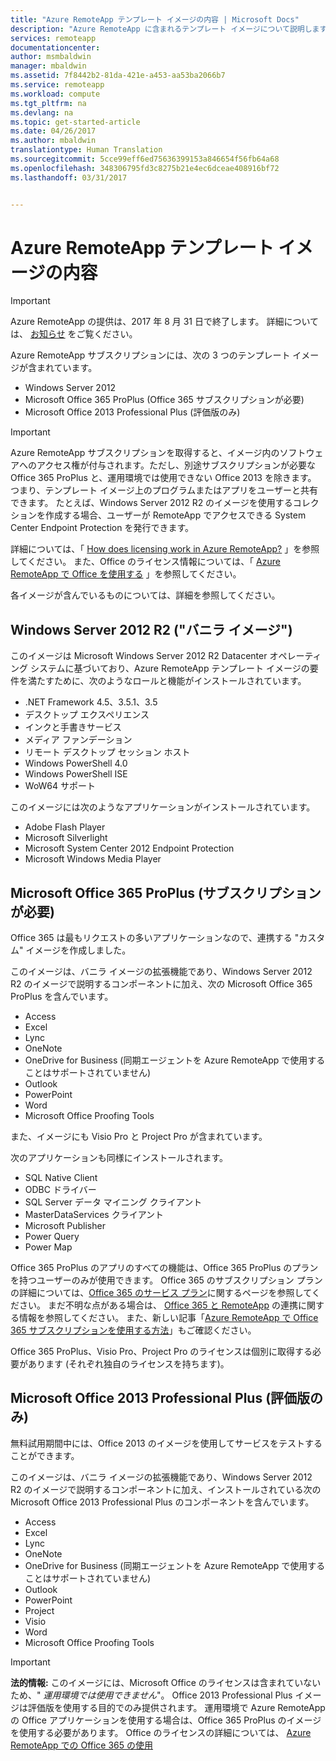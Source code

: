 ```yaml
---
title: "Azure RemoteApp テンプレート イメージの内容 | Microsoft Docs"
description: "Azure RemoteApp に含まれるテンプレート イメージについて説明します。"
services: remoteapp
documentationcenter: 
author: msmbaldwin
manager: mbaldwin
ms.assetid: 7f8442b2-81da-421e-a453-aa53ba2066b7
ms.service: remoteapp
ms.workload: compute
ms.tgt_pltfrm: na
ms.devlang: na
ms.topic: get-started-article
ms.date: 04/26/2017
ms.author: mbaldwin
translationtype: Human Translation
ms.sourcegitcommit: 5cce99eff6ed75636399153a846654f56fb64a68
ms.openlocfilehash: 348306795fd3c8275b21e4ec6dceae408916bf72
ms.lasthandoff: 03/31/2017


---
```

# <a name="what-is-in-the-azure-remoteapp-template-images"></a>Azure RemoteApp テンプレート イメージの内容
> [!IMPORTANT]
> Azure RemoteApp の提供は、2017 年 8 月 31 日で終了します。 詳細については、 [お知らせ](https://go.microsoft.com/fwlink/?linkid=821148) をご覧ください。
> 
> 

Azure RemoteApp サブスクリプションには、次の 3 つのテンプレート イメージが含まれています。

* Windows Server 2012
* Microsoft Office 365 ProPlus (Office 365 サブスクリプションが必要)
* Microsoft Office 2013 Professional Plus (評価版のみ)

> [!IMPORTANT]
> Azure RemoteApp サブスクリプションを取得すると、イメージ内のソフトウェアへのアクセス権が付与されます。ただし、別途サブスクリプションが必要な Office 365 ProPlus と、運用環境では使用できない Office 2013 を除きます。 つまり、テンプレート イメージ上のプログラムまたはアプリをユーザーと共有できます。 たとえば、Windows Server 2012 R2 のイメージを使用するコレクションを作成する場合、ユーザーが RemoteApp でアクセスできる System Center Endpoint Protection を発行できます。
> 
> 詳細については、「 [How does licensing work in Azure RemoteApp?](remoteapp-licensing.md) 」を参照してください。 また、Office のライセンス情報については、「 [Azure RemoteApp で Office を使用する](remoteapp-o365.md) 」を参照してください。
> 
> 

各イメージが含んでいるものについては、詳細を参照してください。

## <a name="windows-server-2012-r2--the-vanilla-image"></a>Windows Server 2012 R2 ("バニラ イメージ")
このイメージは Microsoft Windows Server 2012 R2 Datacenter オペレーティング システムに基づいており、Azure RemoteApp テンプレート イメージの要件を満たすために、次のようなロールと機能がインストールされています。

* .NET Framework 4.5、3.5.1、3.5
* デスクトップ エクスペリエンス
* インクと手書きサービス
* メディア ファンデーション
* リモート デスクトップ セッション ホスト
* Windows PowerShell 4.0
* Windows PowerShell ISE
* WoW64 サポート

このイメージには次のようなアプリケーションがインストールされています。

* Adobe Flash Player
* Microsoft Silverlight
* Microsoft System Center 2012 Endpoint Protection
* Microsoft Windows Media Player

## <a name="microsoft-office-365-proplus-subscription-required"></a>Microsoft Office 365 ProPlus (サブスクリプションが必要)
Office 365 は最もリクエストの多いアプリケーションなので、連携する "カスタム" イメージを作成しました。

このイメージは、バニラ イメージの拡張機能であり、Windows Server 2012 R2 のイメージで説明するコンポーネントに加え、次の Microsoft Office 365 ProPlus を含んでいます。

* Access
* Excel
* Lync
* OneNote
* OneDrive for Business (同期エージェントを Azure RemoteApp で使用することはサポートされていません)
* Outlook
* PowerPoint
* Word
* Microsoft Office Proofing Tools

また、イメージにも Visio Pro と Project Pro が含まれています。

次のアプリケーションも同様にインストールされます。

* SQL Native Client
* ODBC ドライバー
* SQL Server データ マイニング クライアント
* MasterDataServices クライアント
* Microsoft Publisher
* Power Query
* Power Map

Office 365 ProPlus のアプリのすべての機能は、Office 365 ProPlus のプランを持つユーザーのみが使用できます。 Office 365 のサブスクリプション プランの詳細については、[Office 365 のサービス プラン](http://technet.microsoft.com/library/office-365-plan-options.aspx)に関するページを参照してください。 まだ不明な点がある場合は、 [Office 365 と RemoteApp](remoteapp-o365.md) の連携に関する情報を参照してください。 また、新しい記事「[Azure RemoteApp で Office 365 サブスクリプションを使用する方法](remoteapp-officesubscription.md)」もご確認ください。

Office 365 ProPlus、Visio Pro、Project Pro のライセンスは個別に取得する必要があります (それぞれ独自のライセンスを持ちます)。

## <a name="microsoft-office-2013-professional-plus-trial-only"></a>Microsoft Office 2013 Professional Plus (評価版のみ)
無料試用期間中には、Office 2013 のイメージを使用してサービスをテストすることができます。

このイメージは、バニラ イメージの拡張機能であり、Windows Server 2012 R2 のイメージで説明するコンポーネントに加え、インストールされている次の Microsoft Office 2013 Professional Plus のコンポーネントを含んでいます。

* Access
* Excel
* Lync
* OneNote
* OneDrive for Business (同期エージェントを Azure RemoteApp で使用することはサポートされていません)
* Outlook
* PowerPoint
* Project
* Visio
* Word
* Microsoft Office Proofing Tools

> [!IMPORTANT]
> **法的情報:** このイメージには、Microsoft Office のライセンスは含まれていないため、" *運用環境では使用できません*"。 Office 2013 Professional Plus イメージは評価版を使用する目的でのみ提供されます。 運用環境で Azure RemoteApp の Office アプリケーションを使用する場合は、Office 365 ProPlus のイメージを使用する必要があります。 Office のライセンスの詳細については、 [Azure RemoteApp での Office 365 の使用](remoteapp-o365.md)
> 
> 



